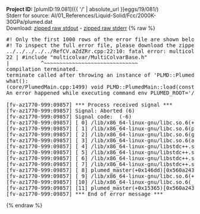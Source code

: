 **Project ID:** [plumID:19.081]({{ '/' | absolute_url }}eggs/19/081/)  
Stderr for source:  Al/01_References/Liquid-Solid/Fcc/2000K-30GPa/plumed.dat   
Download: [zipped raw stdout](plumed.dat.plumed_master.stdout.txt.zip) - [zipped raw stderr](plumed.dat.plumed_master.stderr.txt.zip) 
{% raw %}
<pre>
#! Only the first 1000 rows of the error file are shown below
#! To inspect the full error file, please download the zipped raw stderr file above
../../../../../RefCV.aZdZRr.cpp:22:10: fatal error: multicolvar/MultiColvarBase.h: No such file or directory
22 | #include "multicolvar/MultiColvarBase.h"
|          ^~~~~~~~~~~~~~~~~~~~~~~~~~~~~~~
compilation terminated.
terminate called after throwing an instance of 'PLMD::Plumed::ExceptionError'
what():
(core/PlumedMain.cpp:1499) void PLMD::PlumedMain::load(const std::string&)
An error happened while executing command env PLUMED_ROOT='/home/runner/opt/lib/plumed_master' PLUMED_VERSION='2.11.0-dev' PLUMED_HTMLDIR='/home/runner/opt/share/doc/plumed_master' PLUMED_INCLUDEDIR='/home/runner/opt/include' PLUMED_PROGRAM_NAME='plumed_master' PLUMED_IS_INSTALLED='yes' "/home/runner/opt/lib/plumed_master"/scripts/mklib.sh -n -o ./../../../../../RefCV.2.11.0-dev.so ../../../../../RefCV.cpp

[fv-az1770-999:09857] *** Process received signal ***
[fv-az1770-999:09857] Signal: Aborted (6)
[fv-az1770-999:09857] Signal code:  (-6)
[fv-az1770-999:09857] [ 0] /lib/x86_64-linux-gnu/libc.so.6(+0x45330)[0x7f8c80645330]
[fv-az1770-999:09857] [ 1] /lib/x86_64-linux-gnu/libc.so.6(pthread_kill+0x11c)[0x7f8c8069eb2c]
[fv-az1770-999:09857] [ 2] /lib/x86_64-linux-gnu/libc.so.6(gsignal+0x1e)[0x7f8c8064527e]
[fv-az1770-999:09857] [ 3] /lib/x86_64-linux-gnu/libc.so.6(abort+0xdf)[0x7f8c806288ff]
[fv-az1770-999:09857] [ 4] /lib/x86_64-linux-gnu/libstdc++.so.6(+0xa5ff5)[0x7f8c80aa5ff5]
[fv-az1770-999:09857] [ 5] /lib/x86_64-linux-gnu/libstdc++.so.6(+0xbb0da)[0x7f8c80abb0da]
[fv-az1770-999:09857] [ 6] /lib/x86_64-linux-gnu/libstdc++.so.6(_ZSt10unexpectedv+0x0)[0x7f8c80aa5a55]
[fv-az1770-999:09857] [ 7] /lib/x86_64-linux-gnu/libstdc++.so.6(+0xa5a6f)[0x7f8c80aa5a6f]
[fv-az1770-999:09857] [ 8] plumed_master(+0x146dd)[0x560a243826dd]
[fv-az1770-999:09857] [ 9] /lib/x86_64-linux-gnu/libc.so.6(+0x2a1ca)[0x7f8c8062a1ca]
[fv-az1770-999:09857] [10] /lib/x86_64-linux-gnu/libc.so.6(__libc_start_main+0x8b)[0x7f8c8062a28b]
[fv-az1770-999:09857] [11] plumed_master(+0x15365)[0x560a24383365]
[fv-az1770-999:09857] *** End of error message ***
</pre>
{% endraw %}
